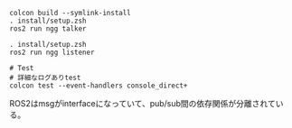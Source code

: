 ```
colcon build --symlink-install
. install/setup.zsh
ros2 run ngg talker
```
```
. install/setup.zsh
ros2 run ngg listener
```
```
# Test
# 詳細なログありtest
colcon test --event-handlers console_direct+
```

ROS2はmsgがinterfaceになっていて、pub/sub間の依存関係が分離されている。




